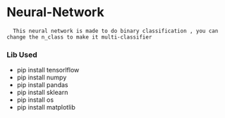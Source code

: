 # Neural-Network
      This neural network is made to do binary classification , you can change the n_class to make it multi-classifier
   ### Lib Used  
   * pip install tensorlflow 
   * pip install numpy
   * pip install pandas
   * pip install sklearn
   * pip install os
   * pip install matplotlib

